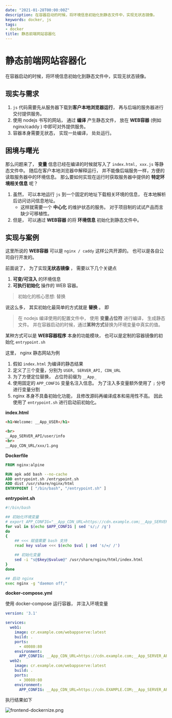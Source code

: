 ```yaml
---
date: "2021-01-28T00:00:00Z"
description: 在容器启动的时候，将环境信息初始化到静态文件中，实现无状态镜像。
keywords: docker, js
tags:
- docker
title: 静态前端网站容器化
---
```


# 静态前端网站容器化

在容器启动的时候，将环境信息初始化到静态文件中，实现无状态镜像。

## 现实与需求

1. `js` 代码需要先从服务器下载到**客户本地浏览器运行**， 再与后端的服务器进行交付提供服务。
2. 使用 nodejs 书写的网站， 通过 **编译** 产生静态文件， 放在 **WEB容器** (例如 nginx/caddy ) 中即可对外提供服务。
3. 容器本身需要无状态， 实现一处编译， 处处运行。

## 困境与曙光

那么问题来了， **变量** 信息已经在编译的时候就写入了 `index.html, xxx.js` 等静态文件中。 随后在客户本地浏览器中解释运行， 并不能像后端服务一样，方便的读取服务器中的环境信息。
那么要如何实现在运行时获取服务器中提供的 **特定环境相关信息** 呢？

1. 虽然， 可以本地运行 `js` 到一个固定的地址下载相关环境的信息， 在本地解析后访问访问信息地址。
    + 这样就需要一个 **中心化** 的维护状态的服务。 对于项目制的试试产品而言缺少可移植性。
2. 但是， 可以通过 **WEB容器** 的将 **环境信息** 初始化到静态文件中。


## 实现与案例

这里所说的 **WEB容器** 可以是 `nginx / caddy` 这样公共开源的。 也可以是各自公司自行开发的。

前面说了， 为了实现**无状态镜像** ， 需要以下几个关键点

1. **可变/可注入** 的环境信息
2. **可执行初始化** 操作的 WEB 容器。

> 初始化的核心思想: 替换

说这么多， 其实初始化最简单的方式就是 **替换** 。 即

> 在 nodejs 编译使用的配置文件中， 使用 **变量占位符** 进行编译， 生成静态文件。 并在容器启动的时候，通过**某种方式**替换为环境变量中真实的值。 

某种方式可以是 **WEB容器程序** 本身的功能模块， 也可以是定制的容器镜像的初始化 `entrypoint.sh` 

这里， nginx 静态网站为例

1. 假如 `index.html` 为编译的静态结果
2. 定义了三个变量，分别为 `USER, SERVER_API, CDN_URL`
3. 为了方便定位替换， 占位符前缀为 `__App_`
4. 使用固定的 `APP_CONFIG` 变量名注入信息。 为了注入多变量额外使用了 `;` 分号进行变量分割
5. nginx 本身不具备初始化功能， 且修改源码再编译成本和易用性不高。 因此使用了 `entrypoint.sh` 进行启动前初始化。



**index.html**

```html
<h1>Welcome: __App_USER</h1>

<br>
__App_SERVER_API/user/info
<br>
__App_CDN_URL/xxx/1.png
```


**Dockerfile**

```Dockerfile
FROM nginx:alpine

RUN apk add bash --no-cache
ADD entrypoint.sh /entrypoint.sh
ADD dist /usr/share/nginx/html
ENTRYPOINT [ "/bin/bash", "/entrypoint.sh" ]


```

**entrypoint.sh**

```bash
#!/bin/bash

## 初始化环境变量
# export APP_CONFIG="__App_CDN_URL=https://cdn.example.com;__App_SERVER_API=https://api.example.com;__App_USER=User1"
for val in $(echo $APP_CONFIG | sed 's/;/ /g')
do
{
    ## <<< 赋值需要 bash 支持
    read key value <<< $(echo $val | sed 's/=/ /')

    ## 初始化变量
    sed -i "s@$key@$value@" /usr/share/nginx/html/index.html
}
done

## 启动 nginx
exec nginx -g "daemon off;"
```

**docker-compose.yml**

使用 docker-compose 运行容器， 并注入环境变量

```yaml
version: '3.1'

services:
  web1:
    image: cr.example.com/webappserve:latest
    build: .
    ports:
      - 40080:80
    environment:
      APP_CONFIG: __App_CDN_URL=https://cdn.example.com;__App_SERVER_API=https://api.example.com;__App_USER=user1"
  web2:
    image: cr.example.com/webappserve:latest
    build: .
    ports:
      - 30080:80
    environment:
      APP_CONFIG: __App_CDN_URL=https://cdn.EXAMPLE.COM;__App_SERVER_API=https://api.EXAMPLE.COM;__App_USER=user2
```

执行结果如下

![frontend-dockernize.png](/assets/img/post/2021/01/28/frontend-dockernize.png)

